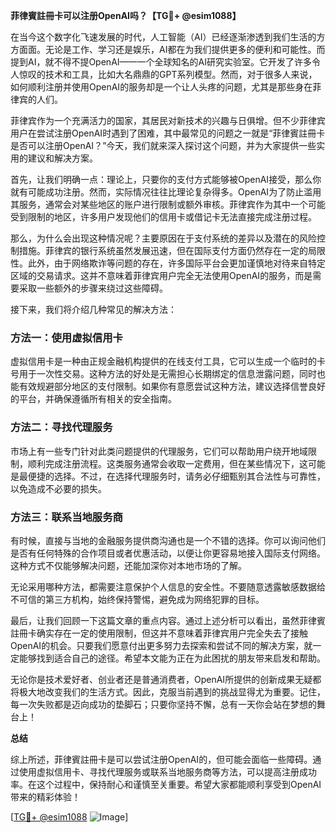 **菲律賓註冊卡可以注册OpenAI吗？【TG💪+ @esim1088】**

在当今这个数字化飞速发展的时代，人工智能（AI）已经逐渐渗透到我们生活的方方面面。无论是工作、学习还是娱乐，AI都在为我们提供更多的便利和可能性。而提到AI，就不得不提OpenAI——一个全球知名的AI研究实验室。它开发了许多令人惊叹的技术和工具，比如大名鼎鼎的GPT系列模型。然而，对于很多人来说，如何顺利注册并使用OpenAI的服务却是一个让人头疼的问题，尤其是那些身在菲律宾的人们。

菲律宾作为一个充满活力的国家，其居民对新技术的兴趣与日俱增。但不少菲律宾用户在尝试注册OpenAI时遇到了困难，其中最常见的问题之一就是“菲律賓註冊卡是否可以注册OpenAI？”今天，我们就来深入探讨这个问题，并为大家提供一些实用的建议和解决方案。

首先，让我们明确一点：理论上，只要你的支付方式能够被OpenAI接受，那么你就有可能成功注册。然而，实际情况往往比理论复杂得多。OpenAI为了防止滥用其服务，通常会对某些地区的账户进行限制或额外审核。菲律宾作为其中一个可能受到限制的地区，许多用户发现他们的信用卡或借记卡无法直接完成注册过程。

那么，为什么会出现这种情况呢？主要原因在于支付系统的差异以及潜在的风险控制措施。菲律宾的银行系统虽然发展迅速，但在国际支付方面仍然存在一定的局限性。此外，由于网络欺诈等问题的存在，许多国际平台会更加谨慎地对待来自特定区域的交易请求。这并不意味着菲律宾用户完全无法使用OpenAI的服务，而是需要采取一些额外的步骤来绕过这些障碍。

接下来，我们将介绍几种常见的解决方法：

### 方法一：使用虚拟信用卡

虚拟信用卡是一种由正规金融机构提供的在线支付工具，它可以生成一个临时的卡号用于一次性交易。这种方法的好处是无需担心长期绑定的信息泄露问题，同时也能有效规避部分地区的支付限制。如果你有意愿尝试这种方法，建议选择信誉良好的平台，并确保遵循所有相关的安全指南。

### 方法二：寻找代理服务

市场上有一些专门针对此类问题提供的代理服务，它们可以帮助用户绕开地域限制，顺利完成注册流程。这类服务通常会收取一定费用，但在某些情况下，这可能是最便捷的选择。不过，在选择代理服务时，请务必仔细甄别其合法性与可靠性，以免造成不必要的损失。

### 方法三：联系当地服务商

有时候，直接与当地的金融服务提供商沟通也是一个不错的选择。你可以询问他们是否有任何特殊的合作项目或者优惠活动，以便让你更容易地接入国际支付网络。这种方式不仅能够解决问题，还能加深你对本地市场的了解。

无论采用哪种方法，都需要注意保护个人信息的安全性。不要随意透露敏感数据给不可信的第三方机构，始终保持警惕，避免成为网络犯罪的目标。

最后，让我们回顾一下这篇文章的重点内容。通过上述分析可以看出，虽然菲律賓註冊卡确实存在一定的使用限制，但这并不意味着菲律宾用户完全失去了接触OpenAI的机会。只要我们愿意付出更多努力去探索和尝试不同的解决方案，就一定能够找到适合自己的途径。希望本文能为正在为此困扰的朋友带来启发和帮助。

无论你是技术爱好者、创业者还是普通消费者，OpenAI所提供的创新成果无疑都将极大地改变我们的生活方式。因此，克服当前遇到的挑战显得尤为重要。记住，每一次失败都是迈向成功的垫脚石；只要你坚持不懈，总有一天你会站在梦想的舞台上！

**总结**

综上所述，菲律賓註冊卡是可以尝试注册OpenAI的，但可能会面临一些障碍。通过使用虚拟信用卡、寻找代理服务或联系当地服务商等方法，可以提高注册成功率。在这个过程中，保持耐心和谨慎至关重要。希望大家都能顺利享受到OpenAI带来的精彩体验！

[[TG💪+ @esim1088](https://t.me/s/esim1088) ![Image](https://i.postimg.cc/4NQfJmqS/Snipaste-2025-05-13-00-14-12.png)]